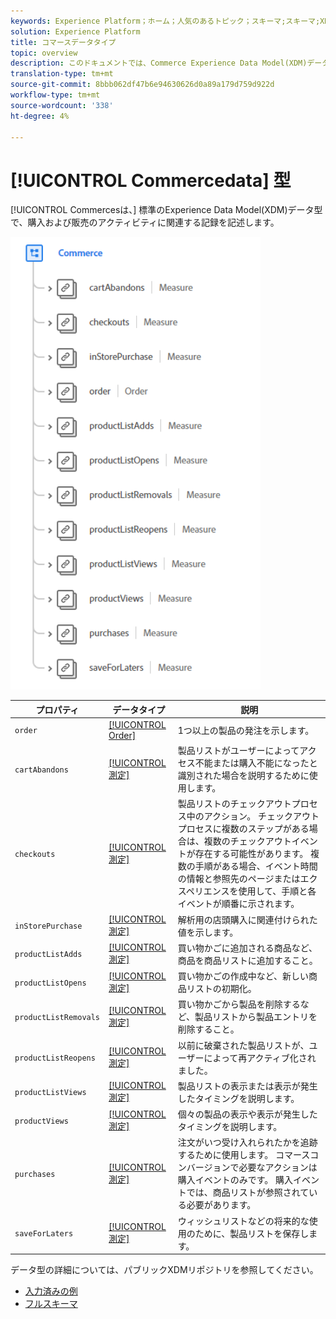 ```yaml
---
keywords: Experience Platform；ホーム；人気のあるトピック；スキーマ;スキーマ;XDM；フィールド；スキーマ;スキーマ；コマース；データ型；データ型；データ型；
solution: Experience Platform
title: コマースデータタイプ
topic: overview
description: このドキュメントでは、Commerce Experience Data Model(XDM)データタイプの概要を説明します。
translation-type: tm+mt
source-git-commit: 8bbb062df47b6e94630626d0a89a179d759d922d
workflow-type: tm+mt
source-wordcount: '338'
ht-degree: 4%

---
```



# [!UICONTROL Commercedata] 型

[!UICONTROL Commercesは、] 標準のExperience Data Model(XDM)データ型で、購入および販売のアクティビティに関連する記録を記述します。

<img src="../images/data-types/commerce.PNG" width="400" /><br />

| プロパティ | データタイプ | 説明 |
| --- | --- | --- |
| `order` | [[!UICONTROL Order]](./order.md) | 1つ以上の製品の発注を示します。 |
| `cartAbandons` | [[!UICONTROL 測定]](./measure.md) | 製品リストがユーザーによってアクセス不能または購入不能になったと識別された場合を説明するために使用します。 |
| `checkouts` | [[!UICONTROL 測定]](./measure.md) | 製品リストのチェックアウトプロセス中のアクション。 チェックアウトプロセスに複数のステップがある場合は、複数のチェックアウトイベントが存在する可能性があります。 複数の手順がある場合、イベント時間の情報と参照先のページまたはエクスペリエンスを使用して、手順と各イベントが順番に示されます。 |
| `inStorePurchase` | [[!UICONTROL 測定]](./measure.md) | 解析用の店頭購入に関連付けられた値を示します。 |
| `productListAdds` | [[!UICONTROL 測定]](./measure.md) | 買い物かごに追加される商品など、商品を商品リストに追加すること。 |
| `productListOpens` | [[!UICONTROL 測定]](./measure.md) | 買い物かごの作成中など、新しい商品リストの初期化。 |
| `productListRemovals` | [[!UICONTROL 測定]](./measure.md) | 買い物かごから製品を削除するなど、製品リストから製品エントリを削除すること。 |
| `productListReopens` | [[!UICONTROL 測定]](./measure.md) | 以前に破棄された製品リストが、ユーザーによって再アクティブ化されました。 |
| `productListViews` | [[!UICONTROL 測定]](./measure.md) | 製品リストの表示または表示が発生したタイミングを説明します。 |
| `productViews` | [[!UICONTROL 測定]](./measure.md) | 個々の製品の表示や表示が発生したタイミングを説明します。 |
| `purchases` | [[!UICONTROL 測定]](./measure.md) | 注文がいつ受け入れられたかを追跡するために使用します。 コマースコンバージョンで必要なアクションは購入イベントのみです。 購入イベントでは、商品リストが参照されている必要があります。 |
| `saveForLaters` | [[!UICONTROL 測定]](./measure.md) | ウィッシュリストなどの将来的な使用のために、製品リストを保存します。 |

データ型の詳細については、パブリックXDMリポジトリを参照してください。

* [入力済みの例](https://github.com/adobe/xdm/blob/master/components/datatypes/marketing/commerce.example.1.json)
* [フルスキーマ](https://github.com/adobe/xdm/blob/master/components/datatypes/marketing/commerce.schema.json)